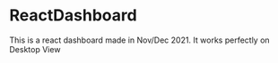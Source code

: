 # ReactDashboard
This is a react dashboard made in Nov/Dec 2021. It works perfectly on Desktop View
